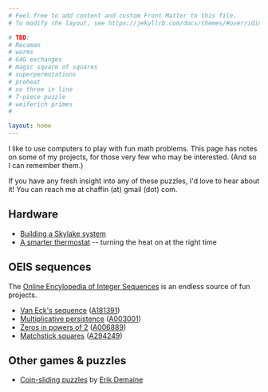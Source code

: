 ```yaml
---
# Feel free to add content and custom Front Matter to this file.
# To modify the layout, see https://jekyllrb.com/docs/themes/#overriding-theme-defaults

# TBD:
# Recaman
# worms
# G4G exchanges
# magic square of squares
# superpermutations
# preheat
# no three in line
# 7-piece puzzle
# weiferich primes
#

layout: home
---
```


I like to use computers to play with fun math problems. This page has
notes on some of my projects, for those very few who may be
interested. (And so I can remember them.)

If you have any fresh insight into any of these puzzles, I'd love to
hear about it! You can reach me at chaffin (at) gmail (dot) com.

## Hardware

- [Building a Skylake system](skylake/skylake.html)
- [A smarter thermostat](preheat/preheat.html) -- turning the heat on at the right time

## OEIS sequences
The [Online Encylopedia of Integer Sequences](http://oeis.org) is an
endless source of fun projects.

- [Van Eck's sequence](vaneck/vaneck.html) ([A181391](https://oeis.org/A181391))
- [Multiplicative persistence](persistence/persistence.html) ([A003001](https://oeis.org/A003001))
- [Zeros in powers of 2](twozeros/twozeros.html) ([A006889](https://oeis.org/A006889))
- [Matchstick squares](matchsticks/matchsticks.html) ([A294249](https://oeis.org/A294249))

## Other games & puzzles

- [Coin-sliding puzzles](coin-sliding/coin-sliding.html) by [Erik Demaine](https://erikdemaine.org/)
